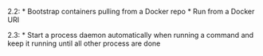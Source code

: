 2.2:
    * Bootstrap containers pulling from a Docker repo
    * Run from a Docker URI

2.3:
    * Start a process daemon automatically when running a command and
      keep it running until all other process are done
